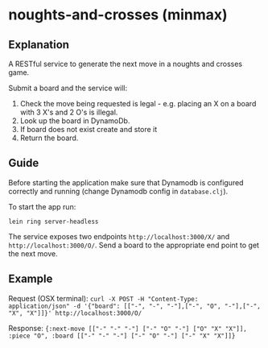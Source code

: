 # noughts-and-crosses (minmax)

## Explanation

A RESTful service to generate the next move in a noughts and crosses game.

Submit a board and the service will:
    
  1.  Check the move being requested is legal - e.g. placing an X on a board with 3 X's and 2 O's is illegal. 
  2.  Look up the board in DynamoDb.
  3.  If board does not exist create and store it
  4.  Return the board. 
    
## Guide

Before starting the application make sure that Dynamodb is configured correctly and running (change Dynamodb config in `database.clj`).
 
To start the app run:

    lein ring server-headless

The service exposes two endpoints `http://localhost:3000/X/` and `http://localhost:3000/O/`. Send a board to the appropriate end point to get the next move. 

## Example

Request (OSX terminal): `curl -X POST -H "Content-Type: application/json" -d '{"board": [["-", "-", "-"],["-", "O", "-"],["-", "X", "X"]]}' http://localhost:3000/O/`

Response: `{:next-move [["-" "-" "-"] ["-" "O" "-"] ["O" "X" "X"]], :piece "O", :board [["-" "-" "-"] ["-" "O" "-"] ["-" "X" "X"]]}`